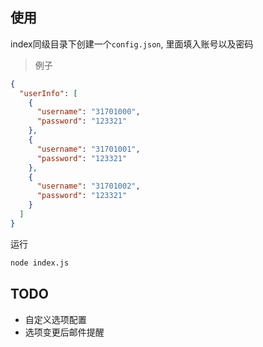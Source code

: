 ## 使用

index同级目录下创建一个`config.json`, 里面填入账号以及密码

> 例子

``` json
{
  "userInfo": [
    {
      "username": "31701000",
      "password": "123321"
    },
    {
      "username": "31701001",
      "password": "123321"
    },
    {
      "username": "31701002",
      "password": "123321"
    }
  ]
}
```

运行
``` bash
node index.js

```


## TODO
- 自定义选项配置
- 选项变更后邮件提醒